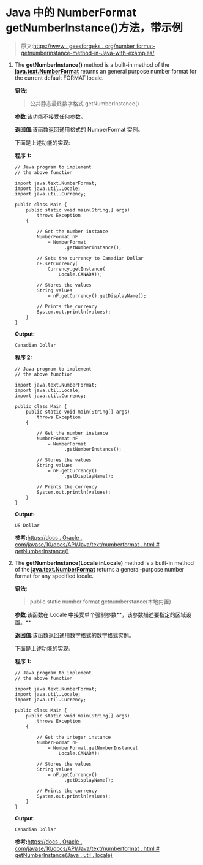 # Java 中的 NumberFormat getNumberInstance()方法，带示例

> 原文:[https://www . geesforgeks . org/number format-getnumberinstance-method-in-Java-with-examples/](https://www.geeksforgeeks.org/numberformat-getnumberinstance-method-in-java-with-examples/)

1.  The **getNumberInstance()** method is a built-in method of the **[java.text.NumberFormat](https://www.geeksforgeeks.org/numberformat-class-java/)** returns an general purpose number format for the current default FORMAT locale.

    **语法**:

    > 公共静态最终数字格式 getNumberInstance()

    **参数**:该功能不接受任何参数。

    **返回值**:该函数返回通用格式的 NumberFormat 实例。

    下面是上述功能的实现:

    **程序 1:**

    ```
    // Java program to implement
    // the above function

    import java.text.NumberFormat;
    import java.util.Locale;
    import java.util.Currency;

    public class Main {
        public static void main(String[] args)
            throws Exception
        {

            // Get the number instance
            NumberFormat nF
                = NumberFormat
                      .getNumberInstance();

            // Sets the currency to Canadian Dollar
            nF.setCurrency(
                Currency.getInstance(
                    Locale.CANADA));

            // Stores the values
            String values
                = nF.getCurrency().getDisplayName();

            // Prints the currency
            System.out.println(values);
        }
    }
    ```

    **Output:**

    ```
    Canadian Dollar

    ```

    **程序 2:**

    ```
    // Java program to implement
    // the above function

    import java.text.NumberFormat;
    import java.util.Locale;
    import java.util.Currency;

    public class Main {
        public static void main(String[] args)
            throws Exception
        {

            // Get the number instance
            NumberFormat nF
                = NumberFormat
                      .getNumberInstance();

            // Stores the values
            String values
                = nF.getCurrency()
                      .getDisplayName();

            // Prints the currency
            System.out.println(values);
        }
    }
    ```

    **Output:**

    ```
    US Dollar

    ```

    **参考:**[https://docs . Oracle . com/javase/10/docs/API/Java/text/numberformat . html # getNumberInstance()](https://docs.oracle.com/javase/10/docs/api/java/text/NumberFormat.html#getNumberInstance())

2.  The **getNumberInstance(Locale inLocale)** method is a built-in method of the **[java.text.NumberFormat](https://www.geeksforgeeks.org/numberformat-class-java/)** returns a general-purpose number format for any specified locale.

    **语法**:

    > public static number format getnumberstance(本地内置)

    **参数**:该函数在 Locale 中接受单个强制参数**，该参数描述要指定的区域设置。**

    **返回值**:该函数返回通用数字格式的数字格式实例。

    下面是上述功能的实现:

    **程序 1:**

    ```
    // Java program to implement
    // the above function

    import java.text.NumberFormat;
    import java.util.Locale;
    import java.util.Currency;

    public class Main {
        public static void main(String[] args)
            throws Exception
        {

            // Get the integer instance
            NumberFormat nF
                = NumberFormat.getNumberInstance(
                    Locale.CANADA);

            // Stores the values
            String values
                = nF.getCurrency()
                      .getDisplayName();

            // Prints the currency
            System.out.println(values);
        }
    }
    ```

    **Output:**

    ```
    Canadian Dollar

    ```

    **参考:**[https://docs . Oracle . com/javase/10/docs/API/Java/text/numberformat . html # getNumberInstance(Java . util . locale)](https://docs.oracle.com/javase/10/docs/api/java/text/NumberFormat.html#getNumberInstance(java.util.Locale))